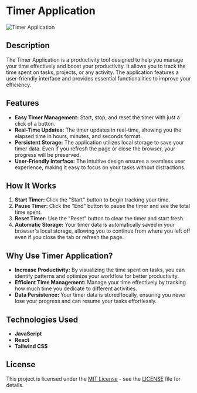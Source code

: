 # Timer Application

![Timer Application](link_to_your_application_screenshot_or_logo)

## Description

The Timer Application is a productivity tool designed to help you manage your time effectively and boost your productivity. It allows you to track the time spent on tasks, projects, or any activity. The application features a user-friendly interface and provides essential functionalities to improve your efficiency.

## Features

- **Easy Timer Management:** Start, stop, and reset the timer with just a click of a button.
- **Real-Time Updates:** The timer updates in real-time, showing you the elapsed time in hours, minutes, and seconds format.
- **Persistent Storage:** The application utilizes local storage to save your timer data. Even if you refresh the page or close the browser, your progress will be preserved.
- **User-Friendly Interface:** The intuitive design ensures a seamless user experience, making it easy to focus on your tasks without distractions.

## How It Works

1. **Start Timer:** Click the "Start" button to begin tracking your time.
2. **Pause Timer:** Click the "End" button to pause the timer and see the total time spent.
3. **Reset Timer:** Use the "Reset" button to clear the timer and start fresh.
4. **Automatic Storage:** Your timer data is automatically saved in your browser's local storage, allowing you to continue from where you left off even if you close the tab or refresh the page.

## Why Use Timer Application?

- **Increase Productivity:** By visualizing the time spent on tasks, you can identify patterns and optimize your workflow for better productivity.
- **Efficient Time Management:** Manage your time effectively by tracking how much time you dedicate to different activities.
- **Data Persistence:** Your timer data is stored locally, ensuring you never lose your progress and can resume your tasks effortlessly.

## Technologies Used
- **JavaScript**
- **React**
- **Tailwind CSS**



## License

This project is licensed under the [MIT License](https://tlo.mit.edu/learn-about-intellectual-property/software-and-open-source-licensing/open-source-licensing) - see the [LICENSE](https://github.com/Darkrider0007/Timer/blob/main/LICENSE) file for details.

